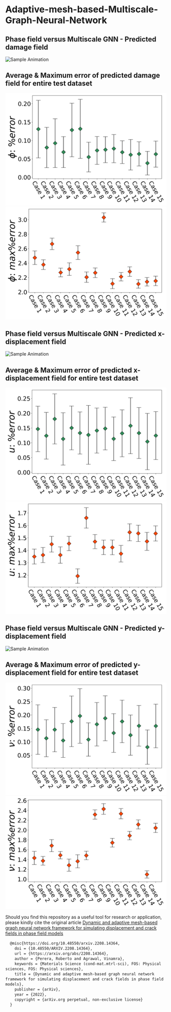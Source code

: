 # Adaptive-mesh-based-Multiscale-Graph-Neural-Network

## Phase field versus Multiscale GNN - Predicted damage field 
![Sample Animation](LeftEdge_cPhi_sim_3.gif "Phase-field VS. Multiscale GNN: Predicted damage field")

## Average & Maximum error of predicted damage field for entire test dataset
![Sample Animation](cPhi_Multiscale_ave_error.png "Predicted y-displacement field max error")
![Sample Animation](cPhi_Multiscale_max_error.png "Predicted y-displacement field max error")

## Phase field versus Multiscale GNN - Predicted x-displacement field 
![Sample Animation](LeftEdge_XDisp_sim_3.gif "Phase-field VS. Multiscale GNN: Predicted x-displacement field")

## Average & Maximum error of predicted x-displacement field for entire test dataset
![Sample Animation](XDisp_Multiscale_ave_error.png "Predicted x-displacement field max error")
![Sample Animation](XDisp_Multiscale_max_error.png "Predicted x-displacement field max error")

## Phase field versus Multiscale GNN - Predicted y-displacement field 
![Sample Animation](LeftEdge_YDisp_sim_3.gif "Phase-field VS. Multiscale GNN: Predicted y-displacement field")

## Average & Maximum error of predicted y-displacement field for entire test dataset
![Sample Animation](YDisp_Multiscale_ave_error.png "Predicted y-displacement field max error")
![Sample Animation](YDisp_Multiscale_max_error.png "Predicted y-displacement field max error")

Should you find this repository as a useful tool for research or application, please kindly cite the original article [Dynamic and adaptive mesh-based graph neural network framework for simulating displacement and crack fields in phase field models](https://arxiv.org/abs/2208.14364v2)

      @misc{https://doi.org/10.48550/arxiv.2208.14364,
        doi = {10.48550/ARXIV.2208.14364},
        url = {https://arxiv.org/abs/2208.14364},
        author = {Perera, Roberto and Agrawal, Vinamra},
        keywords = {Materials Science (cond-mat.mtrl-sci), FOS: Physical sciences, FOS: Physical sciences},
        title = {Dynamic and adaptive mesh-based graph neural network framework for simulating displacement and crack fields in phase field models},
        publisher = {arXiv},
        year = {2022},
        copyright = {arXiv.org perpetual, non-exclusive license}
      }



